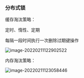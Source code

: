 ### 分布式锁

缓存淘汰策略：

定时、惰性、定期

每隔一段时间执行一次删除过期键操作

![image-20220211122902522](C:\Users\46305\AppData\Roaming\Typora\typora-user-images\image-20220211122902522.png)



内存淘汰策略：

![image-20220211123058446](C:\Users\46305\AppData\Roaming\Typora\typora-user-images\image-20220211123058446.png)